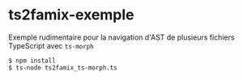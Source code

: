 # ts2famix-exemple

Exemple rudimentaire pour la navigation d'AST de plusieurs fichiers TypeScript avec `ts-morph`

```console
$ npm install
$ ts-node ts2famix_ts-morph.ts
```
